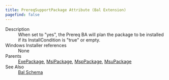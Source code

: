 ```yaml
---
title: PrereqSupportPackage Attribute (Bal Extension)
pagefind: false
---
```

<dl>
  <dt>Description</dt>
  <dd>                 When set to "yes", the Prereq BA will plan the package to be installed if its InstallCondition is "true" or empty.             </dd>
  <dt>Windows Installer references</dt>
  <dd>None</dd>
  <dt>Parents</dt>
  <dd>
    <a href="../../wix/exepackage/">ExePackage</a>, <a href="../../wix/msipackage/">MsiPackage</a>, <a href="../../wix/msppackage/">MspPackage</a>, <a href="../../wix/msupackage/">MsuPackage</a></dd>
  <dt>See Also</dt>
  <dd>
    <a href="../">Bal Schema</a>
  </dd>
</dl>
